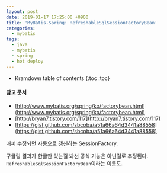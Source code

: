 ```yaml
---
layout: post
date: 2019-01-17 17:25:00 +0900
title: 'MyBatis-Spring: RefreshableSqlSessionFactoryBean'
categories:
  - mybatis
tags:
  - java
  - mybatis
  - spring
  - hot deploy
---
```


* Kramdown table of contents
{:toc .toc}

#### 참고 문서

- [http://www.mybatis.org/spring/ko/factorybean.html](http://www.mybatis.org/spring/ko/factorybean.html)
- [http://bryan7.tistory.com/117](http://bryan7.tistory.com/117)
- [https://gist.github.com/sbcoba/a51a66a64d3441a88558](https://gist.github.com/sbcoba/a51a66a64d3441a88558)

매퍼 수정되면 자동으로 갱신하는 SessionFactory.

구글링 결과가 한글만 있는걸 봐선 공식 기능은 아닌걸로 추정된다. `RefreshableSqlSessionFactoryBean`이라는 이름도.
